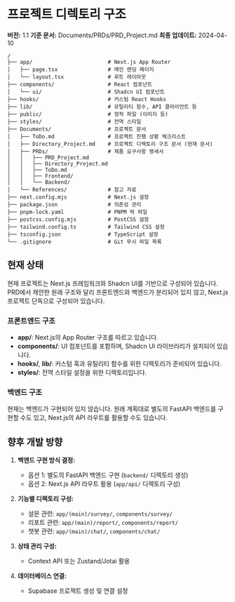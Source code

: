 # 프로젝트 디렉토리 구조

**버전:** 1.1
**기준 문서:** Documents/PRDs/PRD_Project.md
**최종 업데이트:** 2024-04-10

```
/
├── app/                        # Next.js App Router
│   ├── page.tsx                # 메인 랜딩 페이지
│   └── layout.tsx              # 루트 레이아웃
├── components/                 # React 컴포넌트
│   └── ui/                     # Shadcn UI 컴포넌트
├── hooks/                      # 커스텀 React Hooks
├── lib/                        # 유틸리티 함수, API 클라이언트 등
├── public/                     # 정적 파일 (이미지 등)
├── styles/                     # 전역 스타일
├── Documents/                  # 프로젝트 문서
│   ├── ToDo.md                 # 프로젝트 진행 상황 체크리스트
│   ├── Directory_Project.md    # 프로젝트 디렉토리 구조 문서 (현재 문서)
│   ├── PRDs/                   # 제품 요구사항 명세서
│   │   ├── PRD_Project.md
│   │   ├── Directory_Project.md
│   │   ├── ToDo.md
│   │   ├── Frontend/
│   │   └── Backend/
│   └── References/             # 참고 자료
├── next.config.mjs             # Next.js 설정
├── package.json                # 의존성 관리
├── pnpm-lock.yaml              # PNPM 락 파일
├── postcss.config.mjs          # PostCSS 설정
├── tailwind.config.ts          # Tailwind CSS 설정
├── tsconfig.json               # TypeScript 설정
└── .gitignore                  # Git 무시 파일 목록
```

## 현재 상태

현재 프로젝트는 Next.js 프레임워크와 Shadcn UI를 기반으로 구성되어 있습니다. PRD에서 제안한 원래 구조와 달리 프론트엔드와 백엔드가 분리되어 있지 않고, Next.js 프로젝트 단독으로 구성되어 있습니다.

### 프론트엔드 구조

- **app/**: Next.js의 App Router 구조를 따르고 있습니다.
- **components/**: UI 컴포넌트를 포함하며, Shadcn UI 라이브러리가 설치되어 있습니다.
- **hooks/**, **lib/**: 커스텀 훅과 유틸리티 함수를 위한 디렉토리가 준비되어 있습니다.
- **styles/**: 전역 스타일 설정을 위한 디렉토리입니다.

### 백엔드 구조

현재는 백엔드가 구현되어 있지 않습니다. 원래 계획대로 별도의 FastAPI 백엔드를 구현할 수도 있고, Next.js의 API 라우트를 활용할 수도 있습니다.

## 향후 개발 방향

1. **백엔드 구현 방식 결정:**
   - 옵션 1: 별도의 FastAPI 백엔드 구현 (`backend/` 디렉토리 생성)
   - 옵션 2: Next.js API 라우트 활용 (`app/api/` 디렉토리 구성)

2. **기능별 디렉토리 구성:**
   - 설문 관련: `app/(main)/survey/`, `components/survey/`
   - 리포트 관련: `app/(main)/report/`, `components/report/`
   - 챗봇 관련: `app/(main)/chat/`, `components/chat/`

3. **상태 관리 구성:**
   - Context API 또는 Zustand/Jotai 활용

4. **데이터베이스 연결:**
   - Supabase 프로젝트 생성 및 연결 설정 